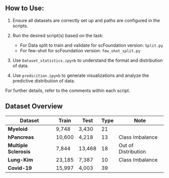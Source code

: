 ## How to Use:

1. Ensure all datasets are correctly set up and paths are configured in the scripts.
2. Run the desired script(s) based on the task:
   - For Data split to train and validate for scFoundation version: `Split.py`
   - For few-shot for scFoundation version: `few_shot_split.py`
   
3. Use `Dataset_statistics.ipynb` to understand the format and distribution of data.
4. Use `predicition.ipynb` to generate visualizations and analyze the predictive distribution of data.

For further details, refer to the comments within each script.



## Dataset Overview

| **Dataset**   | **Train** | **Test** | **Type** | **Note** |
|----------------|-----------|----------|----------|----------|
| **Myeloid**    | 9,748     | 3,430    | 21     |                     |
| **hPancreas**  | 10,600    | 4,218    | 13     | Class Imbalance     |
| **Multiple Sclerosis**         | 7,844     | 13,468   | 18     | Out of Distribution |
| **Lung-Kim**   | 23,185    | 7,387    | 10     | Class Imbalance     |
| **Covid-19**   | 15,997    | 4,003    | 39     |                     |
